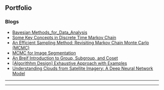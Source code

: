 ## Portfolio
<!---
---
### Category Name 1 

[Project 1 Title](/sample_page)
<img src="images/dummy_thumbnail.jpg?raw=true"/>

---
[Project 2 Title](/pdf/sample_presentation.pdf)
<img src="images/dummy_thumbnail.jpg?raw=true"/>

---
[Project 3 Title](http://example.com/)
<img src="images/dummy_thumbnail.jpg?raw=true"/>

---
--->

### Blogs
<!---
- [Project 2 Title](http://example.com/)
- [SLAM2D](https://lkforward.github.io/SLAM2D)
--->
- [Bayesian Methods_for_Data_Analysis](/posts/Bayesian_methods_for_data_ana)
- [Some Key Concepts in Discrete Time Markov Chain](/posts/MCMC/part1_Markov_chain_theory.html)
- [An Efficient Sampling Method: Revisiting Markov Chain Monte Carlo (MCMC)](/posts/MCMC/part2_MCMC_algo.html)
- [MCMC for Image Segmentation](/posts/MCMC/01052020_mcmc_segmentation.html)
- [An Breif Introduction to Group, Subgroup, and Coset](/posts/math4ml/01112020_Group_theory.html)
- [[Algorithhm Design] Exhaustive Approach with Examples](/posts/algorithms/20200112_exaustive_methods.html)
- [Understanding Clouds from Satellite Imagery: A Deep Neural Network Model](/posts/cloud_prj/12292019_Understand_cloud.html)

---




---
<!-- Remove above link if you don't want to attibute -->
